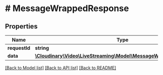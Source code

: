 # # MessageWrappedResponse

## Properties

| Name        | Type          | Description   | Notes         |
|------------ | ------------- | ------------- | ------------- |
| **requestId** | **string** |  | |
| **data** | [**\Cloudinary\Video\LiveStreaming\Model\MessageWrappedResponseData**](MessageWrappedResponseData.md) |  | |

[[Back to Model list]](../../README.md#models)
[[Back to API list]](../../README.md#api-endpoints)
[[Back to README]](../../README.md)
